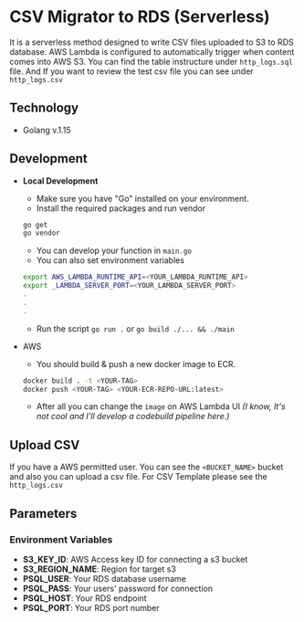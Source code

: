 # CSV Migrator to RDS (Serverless)
It is a serverless method designed to write CSV files uploaded to S3 to RDS database. AWS Lambda is configured to automatically trigger when content comes into AWS S3. You can find the table instructure under `http_logs.sql` file. And If you want to review the test csv file you can see under `http_logs.csv`



## Technology
* Golang v.1.15

## Development

* **Local Development**
  - Make sure you have "Go" installed on your environment.
  - Install the required packages and run vendor
  ```sh
  go get 
  go vendor
  ```
  - You can develop your function in `main.go`
  - You can also set environment variables
  ```sh
  export AWS_LAMBDA_RUNTIME_API=<YOUR_LAMBDA_RUNTIME_API>
  export _LAMBDA_SERVER_PORT=<YOUR_LAMBDA_SERVER_PORT>
  .
  .
  .
  ````
  - Run the script 
  `go run .` or `go build ./... && ./main`

* AWS 
  - You should build & push a new docker image to ECR. 
  ```sh
  docker build . -t <YOUR-TAG>
  docker push <YOUR-TAG> <YOUR-ECR-REPO-URL:latest>
  ```
  - After all you can change the `image` on AWS Lambda UI _(I know, It's not cool and I'll develop a codebuild pipeline here.)_

## Upload CSV
If you have a AWS permitted user. You can see the `<BUCKET_NAME>` bucket and also you can upload a csv file. For CSV Template please see the `http_logs.csv`

## Parameters
### Environment Variables
* **S3_KEY_ID**: AWS Access key ID for connecting a s3 bucket
* **S3_REGION_NAME**: Region for target s3
* **PSQL_USER**: Your RDS database username
* **PSQL_PASS**: Your users' password for connection
* **PSQL_HOST**: Your RDS endpoint
* **PSQL_PORT**: Your RDS port number
